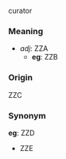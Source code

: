 curator
### Meaning
+ _adj_: ZZA
	+ __eg__: ZZB

### Origin

ZZC

### Synonym

__eg__: ZZD

+ ZZE


